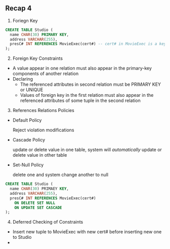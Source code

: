 ## Recap 4

1. Foriegn Key
  ```sql
  CREATE TABLE Studio (
    name CHAR(30) PRIMARY KEY,
    address VARCHAR(255),
    presC# INT REFERENCES MovieExec(cert#) -- cert# in MovieExec is a key, value of cert# and presC# must be same
  );
  ```

2. Foreign Key Constraints
  - A value appear in one relation must also appear in the primary-key components of another relation
  - Declaring
    * The referenced attributes in second relation must be PRIMARY KEY or UNIQUE
    * Values of foreign key in the first relation must also appear in the referenced attributes of some tuple in the second relation

3. References Relations Policies
  - Default Policy
  
    Reject violation modifications
    
  - Cascade Policy
  
    update or delete value in one table, system will _automatically_ update or delete value in other table
    
  - Set-Null Policy
  
    delete one and system change another to null
  
  ```sql
  CREATE TABLE Studio (
    name CHAR(30) PRIMAEY KEY,
    address VARCHAR(255),
    presC# INT REFERENCES MovieExec(cert#)
      ON DELETE SET NULL
      ON UPDATE SET CASCADE
  );
  ```

4. Deferred Checking of Constraints
  - Insert new tuple to MovieExec with new cert# before inserting new one to Studio
  - 
    
